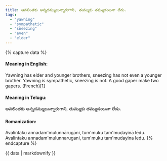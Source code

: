 ```yaml
---
title: ఆవలింతకు అన్నదమ్ములున్నారుగాని, తుమ్ముకు తమ్ముడయినా లేడు.
tags:
  - "yawning"
  - "sympathetic"
  - "sneezing"
  - "even"
  - "elder"
---
```


{% capture data %}
#### Meaning in English:
Yawning has elder and younger brothers, sneezing has not even a younger brother.
Yawning is sympathetic, sneezing is not.
A good gaper make two gapers. (French)[1]

#### Meaning in Telugu:
ఆవలింతకు అన్నదమ్ములున్నారుగాని, తుమ్ముకు తమ్ముడయినా లేడు.

#### Romanization:
Āvalintaku annadam'mulunnārugāni, tum'muku tam'muḍayinā lēḍu.
Avalintaku annadam'mulunnarugani, tum'muku tam'mudayina ledu.
{% endcapture %}

{{ data | markdownify }}

